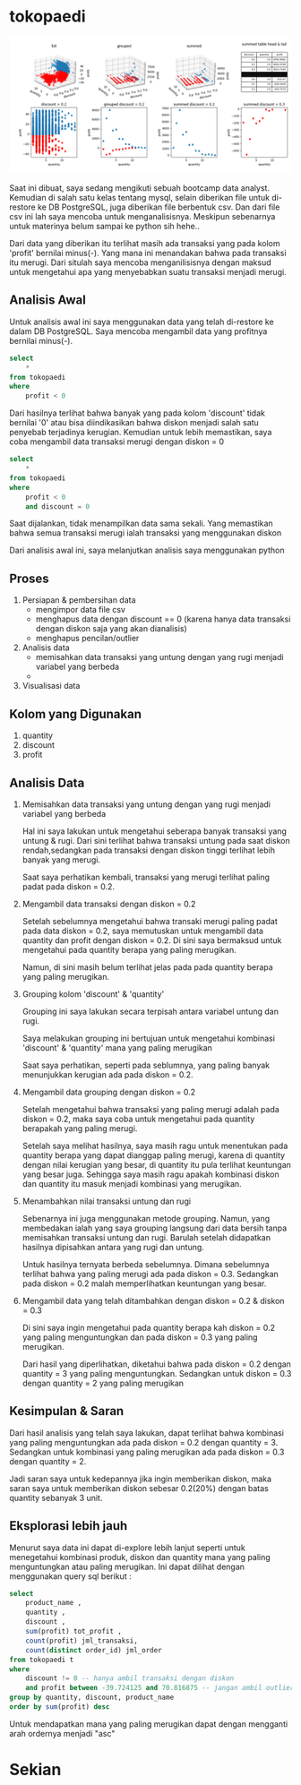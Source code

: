 # tokopaedi

![alt text](img/Figure_1.png "cover img")

Saat ini dibuat, saya sedang mengikuti sebuah bootcamp data analyst. Kemudian di salah satu kelas tentang mysql, selain diberikan file untuk di-restore ke DB PostgreSQL, juga diberikan file berbentuk csv. Dan dari file csv ini lah saya mencoba untuk menganalisisnya. Meskipun sebenarnya untuk materinya belum sampai ke python sih hehe..

Dari data yang diberikan itu terlihat masih ada transaksi yang pada kolom 'profit' bernilai minus(-). Yang mana ini menandakan bahwa pada transaksi itu merugi. Dari situlah saya mencoba menganilisisnya dengan maksud untuk mengetahui apa yang menyebabkan suatu transaksi menjadi merugi.

## Analisis Awal
Untuk analisis awal ini saya menggunakan data yang telah di-restore ke dalam DB PostgreSQL. Saya mencoba mengambil data yang profitnya bernilai minus(-).
```sql
select 
    * 
from tokopaedi 
where 
    profit < 0 
```
Dari hasilnya terlihat bahwa banyak yang pada kolom 'discount' tidak bernilai '0' atau bisa diindikasikan bahwa diskon menjadi salah satu penyebab terjadinya kerugian.
Kemudian untuk lebih memastikan, saya coba mengambil data transaksi merugi dengan diskon = 0
```sql
select 
    * 
from tokopaedi 
where 
    profit < 0 
    and discount = 0 
```
Saat dijalankan, tidak menampilkan data sama sekali. Yang memastikan bahwa semua transaksi merugi ialah transaksi yang menggunakan diskon

Dari analisis awal ini, saya melanjutkan analisis saya menggunakan python

## Proses
1. Persiapan & pembersihan data
    - mengimpor data file csv
    - menghapus data dengan discount == 0 (karena hanya data transaksi dengan diskon saja yang akan dianalisis)
    - menghapus pencilan/outlier
2. Analisis data
    - memisahkan data transaksi yang untung dengan yang rugi menjadi variabel yang berbeda
    - 
3. Visualisasi data

## Kolom yang Digunakan
1. quantity
2. discount
3. profit

## Analisis Data
1. Memisahkan data transaksi yang untung dengan yang rugi menjadi variabel yang berbeda

    Hal ini saya lakukan untuk mengetahui seberapa banyak transaksi yang untung & rugi. Dari sini terlihat bahwa transaksi untung pada saat diskon rendah,sedangkan pada transaksi dengan diskon tinggi terlihat lebih banyak yang merugi.

    Saat saya perhatikan kembali, transaksi yang merugi terlihat paling padat pada diskon = 0.2.

2. Mengambil data transaksi dengan diskon = 0.2

    Setelah sebelumnya mengetahui bahwa transaki merugi paling padat pada data diskon = 0.2, saya memutuskan untuk mengambil data quantity dan profit dengan diskon = 0.2. Di sini saya bermaksud untuk mengetahui pada quantity berapa yang paling merugikan.

    Namun, di sini masih belum terlihat jelas pada pada quantity berapa yang paling merugikan.

3. Grouping kolom 'discount' & 'quantity'

    Grouping ini saya lakukan secara terpisah antara variabel untung dan rugi.

    Saya melakukan grouping ini bertujuan untuk mengetahui kombinasi 'discount' & 'quantity' mana yang paling merugikan

    Saat saya perhatikan, seperti pada seblumnya, yang paling banyak menunjukkan kerugian ada pada diskon = 0.2.

4. Mengambil data grouping dengan diskon = 0.2
    
    Setelah mengetahui bahwa transaksi yang paling merugi adalah pada diskon = 0.2, maka saya coba untuk mengetahui pada quantity berapakah yang paling merugi.

    Setelah saya melihat hasilnya, saya masih ragu untuk menentukan pada quantity berapa yang dapat dianggap paling merugi, karena di quantity dengan nilai kerugian yang besar, di quantity itu pula terlihat keuntungan yang besar juga. Sehingga saya masih ragu apakah kombinasi diskon dan quantity itu masuk menjadi kombinasi yang merugikan.

5. Menambahkan nilai transaksi untung dan rugi

    Sebenarnya ini juga menggunakan metode grouping. Namun, yang membedakan ialah yang saya grouping langsung dari data bersih tanpa memisahkan transaksi untung dan rugi. Barulah setelah didapatkan hasilnya dipisahkan antara yang rugi dan untung.

    Untuk hasilnya ternyata berbeda sebelumnya. Dimana sebelumnya terlihat bahwa yang paling merugi ada pada diskon = 0.3. Sedangkan pada diskon = 0.2 malah memperlihatkan keuntungan yang besar.

6. Mengambil data yang telah ditambahkan dengan diskon = 0.2 & diskon = 0.3

    Di sini saya ingin mengetahui pada quantity berapa kah diskon = 0.2 yang paling menguntungkan dan pada diskon = 0.3 yang paling merugikan.

    Dari hasil yang diperlihatkan, diketahui bahwa pada diskon = 0.2 dengan quantity = 3 yang paling menguntungkan. Sedangkan untuk diskon = 0.3 dengan quantity = 2 yang paling merugikan

## Kesimpulan & Saran
Dari hasil analisis yang telah saya lakukan, dapat terlihat bahwa kombinasi yang paling menguntungkan ada pada diskon = 0.2 dengan quantity = 3. Sedangkan untuk kombinasi yang paling merugikan ada pada diskon = 0.3 dengan quantity = 2.

Jadi saran saya untuk kedepannya jika ingin memberikan diskon, maka saran saya untuk memberikan diskon sebesar 0.2(20%) dengan batas quantity sebanyak 3 unit.

## Eksplorasi lebih jauh
Menurut saya data ini dapat di-explore lebih lanjut seperti untuk menegetahui kombinasi produk, diskon dan quantity mana yang paling menguntungkan atau paling merugikan. Ini dapat dilihat dengan menggunakan query sql berikut :
```sql
select 
	product_name ,
	quantity ,
	discount ,
	sum(profit) tot_profit ,
	count(profit) jml_transaksi,
	count(distinct order_id) jml_order
from tokopaedi t 
where 
	discount != 0 -- hanya ambil transaksi dengan diskon
	and profit between -39.724125 and 70.816875 -- jangan ambil outlier
group by quantity, discount, product_name  
order by sum(profit) desc
```
Untuk mendapatkan mana yang paling merugikan dapat dengan mengganti arah ordernya menjadi "asc" 

# Sekian